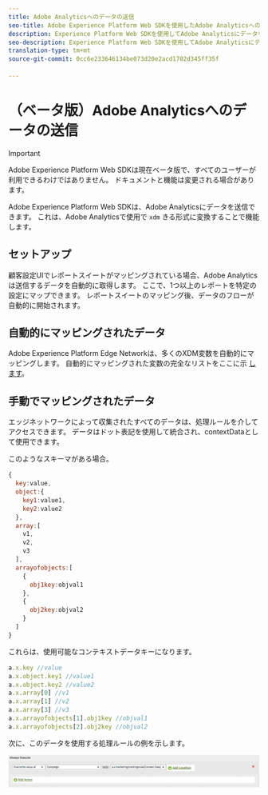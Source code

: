 ```yaml
---
title: Adobe Analyticsへのデータの送信
seo-title: Adobe Experience Platform Web SDKを使用したAdobe Analyticsへのデータの送信
description: Experience Platform Web SDKを使用してAdobe Analyticsにデータを送信する方法を説明します。
seo-description: Experience Platform Web SDKを使用してAdobe Analyticsにデータを送信する方法を説明します。
translation-type: tm+mt
source-git-commit: 0cc6e233646134be073d20e2acd1702d345ff35f

---
```



# （ベータ版）Adobe Analyticsへのデータの送信

>[!IMPORTANT]
>
>Adobe Experience Platform Web SDKは現在ベータ版で、すべてのユーザーが利用できるわけではありません。 ドキュメントと機能は変更される場合があります。

Adobe Experience Platform Web SDKは、Adobe Analyticsにデータを送信できます。 これは、Adobe Analyticsで使用で `xdm` きる形式に変換することで機能します。

## セットアップ

顧客設定UIでレポートスイートがマッピングされている場合、Adobe Analyticsは送信するデータを自動的に取得します。 ここで、1つ以上のレポートを特定の設定にマップできます。 レポートスイートのマッピング後、データのフローが自動的に開始されます。

## 自動的にマッピングされたデータ

Adobe Experience Platform Edge Networkは、多くのXDM変数を自動的にマッピングします。 自動的にマッピングされた変数の完全なリストをここに示 [します](../analytics/automatically-mapped-vars.md)。

## 手動でマッピングされたデータ

エッジネットワークによって収集されたすべてのデータは、処理ルールを介してアクセスできます。 データはドット表記を使用して統合され、contextDataとして使用できます。

このようなスキーマがある場合。

```javascript
{
  key:value,
  object:{
    key1:value1,
    key2:value2
  },
  array:[
    v1,
    v2,
    v3
  ],
  arrayofobjects:[
    {
      obj1key:objval1
    },
    {
      obj2key:objval2
    }
  ]
}
```

これらは、使用可能なコンテキストデータキーになります。

```javascript
a.x.key //value
a.x.object.key1 //value1
a.x.object.key2 //value2
a.x.array[0] //v1
a.x.array[1] //v2
a.x.array[3] //v3
a.x.arrayofobjects[1].obj1key //objval1
a.x.arrayofobjects[2].obj2key //objval2
```

次に、このデータを使用する処理ルールの例を示します。

![処理ルールインターフェイス](../../../assets/edge_analytics_processing_rules.png)
